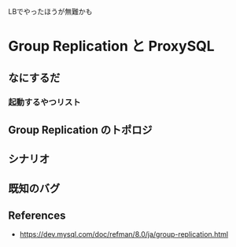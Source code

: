 LBでやったほうが無難かも

# Group Replication と ProxySQL
## なにするだ
### 起動するやつリスト
## Group Replication のトポロジ
## シナリオ

## 既知のバグ
## References
* https://dev.mysql.com/doc/refman/8.0/ja/group-replication.html